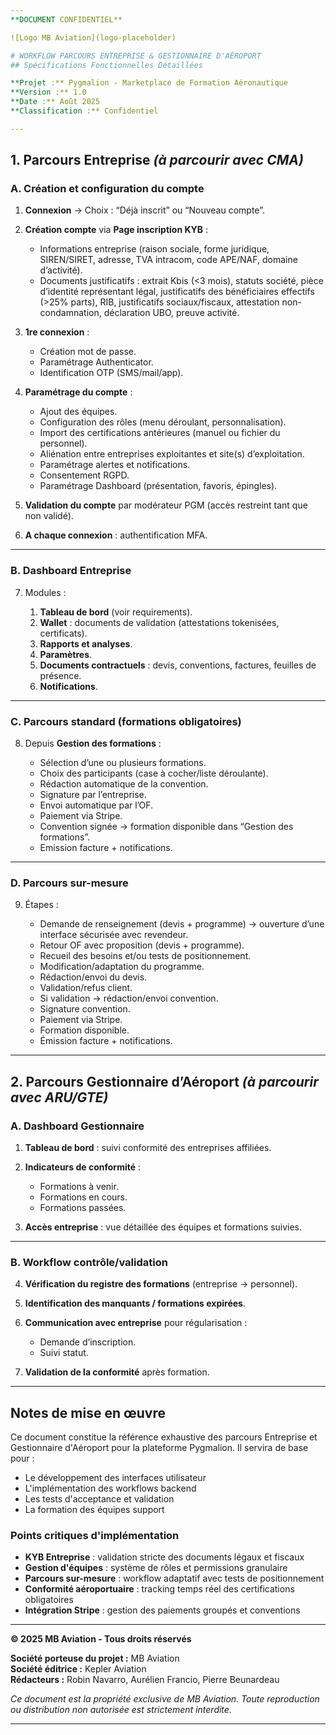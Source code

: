 ```yaml
---
**DOCUMENT CONFIDENTIEL**

![Logo MB Aviation](logo-placeholder)

# WORKFLOW PARCOURS ENTREPRISE & GESTIONNAIRE D'AÉROPORT
## Spécifications Fonctionnelles Détaillées

**Projet :** Pygmalion - Marketplace de Formation Aéronautique  
**Version :** 1.0  
**Date :** Août 2025  
**Classification :** Confidentiel

---
```


## **1. Parcours Entreprise** *(à parcourir avec CMA)*

### A. Création et configuration du compte

1. **Connexion** → Choix : “Déjà inscrit” ou “Nouveau compte”.
2. **Création compte** via **Page inscription KYB** :

   * Informations entreprise (raison sociale, forme juridique, SIREN/SIRET, adresse, TVA intracom, code APE/NAF, domaine d’activité).
   * Documents justificatifs : extrait Kbis (<3 mois), statuts société, pièce d’identité représentant légal, justificatifs des bénéficiaires effectifs (>25% parts), RIB, justificatifs sociaux/fiscaux, attestation non-condamnation, déclaration UBO, preuve activité.
3. **1re connexion** :

   * Création mot de passe.
   * Paramétrage Authenticator.
   * Identification OTP (SMS/mail/app).
4. **Paramétrage du compte** :

   * Ajout des équipes.
   * Configuration des rôles (menu déroulant, personnalisation).
   * Import des certifications antérieures (manuel ou fichier du personnel).
   * Aliénation entre entreprises exploitantes et site(s) d’exploitation.
   * Paramétrage alertes et notifications.
   * Consentement RGPD.
   * Paramétrage Dashboard (présentation, favoris, épingles).
5. **Validation du compte** par modérateur PGM (accès restreint tant que non validé).
6. **A chaque connexion** : authentification MFA.

---

### B. Dashboard Entreprise

7. Modules :

   1. **Tableau de bord** (voir requirements).
   2. **Wallet** : documents de validation (attestations tokenisées, certificats).
   3. **Rapports et analyses**.
   4. **Paramètres**.
   5. **Documents contractuels** : devis, conventions, factures, feuilles de présence.
   6. **Notifications**.

---

### C. Parcours standard (formations obligatoires)

8. Depuis **Gestion des formations** :

   * Sélection d’une ou plusieurs formations.
   * Choix des participants (case à cocher/liste déroulante).
   * Rédaction automatique de la convention.
   * Signature par l’entreprise.
   * Envoi automatique par l’OF.
   * Paiement via Stripe.
   * Convention signée → formation disponible dans “Gestion des formations”.
   * Emission facture + notifications.

---

### D. Parcours sur-mesure

9. Étapes :

   * Demande de renseignement (devis + programme) → ouverture d’une interface sécurisée avec revendeur.
   * Retour OF avec proposition (devis + programme).
   * Recueil des besoins et/ou tests de positionnement.
   * Modification/adaptation du programme.
   * Rédaction/envoi du devis.
   * Validation/refus client.
   * Si validation → rédaction/envoi convention.
   * Signature convention.
   * Paiement via Stripe.
   * Formation disponible.
   * Émission facture + notifications.

---

## **2. Parcours Gestionnaire d’Aéroport** *(à parcourir avec ARU/GTE)*

### A. Dashboard Gestionnaire

1. **Tableau de bord** : suivi conformité des entreprises affiliées.
2. **Indicateurs de conformité** :

   * Formations à venir.
   * Formations en cours.
   * Formations passées.
3. **Accès entreprise** : vue détaillée des équipes et formations suivies.

---

### B. Workflow contrôle/validation

4. **Vérification du registre des formations** (entreprise → personnel).
5. **Identification des manquants / formations expirées**.
6. **Communication avec entreprise** pour régularisation :

   * Demande d’inscription.
   * Suivi statut.
7. **Validation de la conformité** après formation.

---

## **Notes de mise en œuvre**

Ce document constitue la référence exhaustive des parcours Entreprise et Gestionnaire d'Aéroport pour la plateforme Pygmalion. Il servira de base pour :
- Le développement des interfaces utilisateur
- L'implémentation des workflows backend
- Les tests d'acceptance et validation
- La formation des équipes support

### **Points critiques d'implémentation**

- **KYB Entreprise** : validation stricte des documents légaux et fiscaux
- **Gestion d'équipes** : système de rôles et permissions granulaire
- **Parcours sur-mesure** : workflow adaptatif avec tests de positionnement
- **Conformité aéroportuaire** : tracking temps réel des certifications obligatoires
- **Intégration Stripe** : gestion des paiements groupés et conventions

---

**© 2025 MB Aviation - Tous droits réservés**

**Société porteuse du projet :** MB Aviation  
**Société éditrice :** Kepler Aviation  
**Rédacteurs :** Robin Navarro, Aurélien Francio, Pierre Beunardeau

*Ce document est la propriété exclusive de MB Aviation. Toute reproduction ou distribution non autorisée est strictement interdite.*

---
